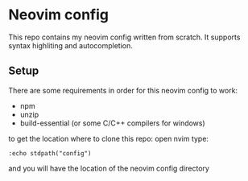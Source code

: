# Neovim config
This repo contains my neovim config written from scratch. It supports syntax highliting and autocompletion.

## Setup
There are some requirements in order for this neovim config to work:
- npm
- unzip
- build-essential (or some C/C++ compilers for windows)

to get the location where to clone this repo:
open nvim
type:
```shell
:echo stdpath("config")
```

and you will have the location of the neovim config directory
